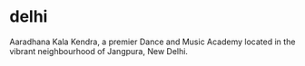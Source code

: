 # delhi
Aaradhana Kala Kendra, a premier Dance and Music Academy located in the vibrant neighbourhood of Jangpura, New Delhi. 
